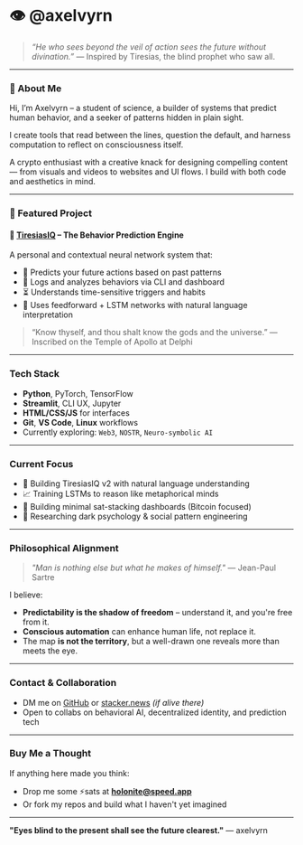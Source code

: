 # 👁 @axelvyrn

> *“He who sees beyond the veil of action sees the future without divination.”*
> — Inspired by Tiresias, the blind prophet who saw all.

---

### 🧠 About Me

Hi, I’m Axelvyrn – a student of science, a builder of systems that predict human behavior, and a seeker of patterns hidden in plain sight.

I create tools that read between the lines, question the default, and harness computation to reflect on consciousness itself.

A crypto enthusiast with a creative knack for designing compelling content — from visuals and videos to websites and UI flows. I build with both code and aesthetics in mind.

---

### 🔮 Featured Project

#### 🚀 [TiresiasIQ](https://github.com/axelvyrn/tiresiasiQ) – The Behavior Prediction Engine

A personal and contextual neural network system that:

* 📆 Predicts your future actions based on past patterns
* 🧓 Logs and analyzes behaviors via CLI and dashboard
* ⏳ Understands time-sensitive triggers and habits
* 🧠 Uses feedforward + LSTM networks with natural language interpretation

> “Know thyself, and thou shalt know the gods and the universe.”
> — Inscribed on the Temple of Apollo at Delphi

---

### Tech Stack

* **Python**, PyTorch, TensorFlow
* **Streamlit**, CLI UX, Jupyter
* **HTML/CSS/JS** for interfaces
* **Git**, **VS Code**, **Linux** workflows
* Currently exploring: `Web3`, `NOSTR`, `Neuro-symbolic AI`

---

### Current Focus

* 🚧 Building TiresiasIQ v2 with natural language understanding
* 📈 Training LSTMs to reason like metaphorical minds
* 🚀 Building minimal sat-stacking dashboards (Bitcoin focused)
* 🧪 Researching dark psychology & social pattern engineering

---

### Philosophical Alignment

> *"Man is nothing else but what he makes of himself."*
> — Jean-Paul Sartre

I believe:

* **Predictability is the shadow of freedom** – understand it, and you're free from it.
* **Conscious automation** can enhance human life, not replace it.
* The map **is not the territory**, but a well-drawn one reveals more than meets the eye.

---

### Contact & Collaboration

* DM me on [GitHub](https://github.com/axelvyrn) or [stacker.news](https://stacker.news/istealkids) *(if alive there)*
* Open to collabs on behavioral AI, decentralized identity, and prediction tech

---

### Buy Me a Thought

If anything here made you think:

* Drop me some ⚡sats at **holonite@speed.app**
* Or fork my repos and build what I haven't yet imagined

---

**"Eyes blind to the present shall see the future clearest."**
— axelvyrn
